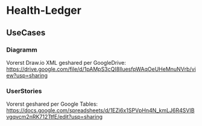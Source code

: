 # Health-Ledger

## UseCases
### Diagramm
Vorerst Draw.io XML geshared per GoogleDrive:
https://drive.google.com/file/d/1pAMpS3cQI8lluesfpWAqOeUHeMnuNVrb/view?usp=sharing
### UserStories
Vorerst geshared per Google Tables: https://docs.google.com/spreadsheets/d/1EZi6x1SPVpHn4N_kmLJ6R4SVIBvgqvcm2nRK712TtfE/edit?usp=sharing